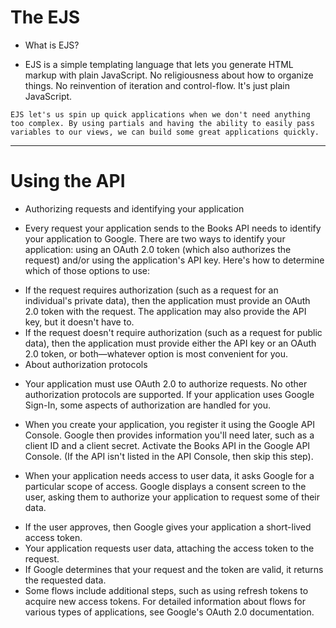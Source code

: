 # The EJS

* What is EJS?
- EJS is a simple templating language that lets you generate HTML markup with plain JavaScript. No religiousness about how to organize things. No reinvention of iteration and control-flow. It's just plain JavaScript.

`EJS let's us spin up quick applications when we don't need anything too complex. By using partials and having the ability to easily pass variables to our views, we can build some great applications quickly.`

---

# Using the API

* Authorizing requests and identifying your application
- Every request your application sends to the Books API needs to identify your application to Google. There are two ways to identify your application: using an OAuth 2.0 token (which also authorizes the request) and/or using the application's API key. Here's how to determine which of those options to use:

* If the request requires authorization (such as a request for an individual's private data), then the application must provide an OAuth 2.0 token with the request. The application may also provide the API key, but it doesn't have to.
* If the request doesn't require authorization (such as a request for public data), then the application must provide either the API key or an OAuth 2.0 token, or both—whatever option is most convenient for you.
* About authorization protocols
- Your application must use OAuth 2.0 to authorize requests. No other authorization protocols are supported. If your application uses Google Sign-In, some aspects of authorization are handled for you.

* When you create your application, you register it using the Google API Console. Google then provides information you'll need later, such as a client ID and a client secret.
Activate the Books API in the Google API Console. (If the API isn't listed in the API Console, then skip this step).

* When your application needs access to user data, it asks Google for a particular scope of access.
Google displays a consent screen to the user, asking them to authorize your application to request some of their data.
- If the user approves, then Google gives your application a short-lived access token.
- Your application requests user data, attaching the access token to the request.
- If Google determines that your request and the token are valid, it returns the requested data.
- Some flows include additional steps, such as using refresh tokens to acquire new access tokens. For detailed information about flows for various types of applications, see Google's OAuth 2.0 documentation.